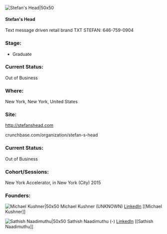 

![Stefan's Head|50x50](https://apimg.techstars.com/connect/images/image_files/5510a932740ea7a816000014/original/icon_cube_only.jpg)

#### Stefan's Head
Text message driven retail brand TXT STEFAN: 646-759-0904

### Stage: 
 - Graduate 

### Current Status: 
Out of Business

### Where:
New York, New York, United States

### Site:
http://stefanshead.com



crunchbase.com/organization/stefan-s-head

### Current Status: 
Out of Business

### Cohort/Sessions: 
New York Accelerator, in New York (City) 2015

### Founders: 

![Michael Kushner|50x50](https://apimg.techstars.com/connect/images/image_files/5510aabd1e6c017d5900000c/original/2ff57c2.jpg) Michael Kushner (UNKNOWN) [LinkedIn](https://linkedin.com/in/michaelpkushner) [[Michael Kushner]]

![Sathish Naadimuthu|50x50](https://apimg.techstars.com/connect/images/image_files/5510ab3b1e6c017d5900000d/original/3e75ba6.jpg) Sathish Naadimuthu (-) [LinkedIn](https://linkedin.com/in/naadimuthu) [[Sathish Naadimuthu]]


